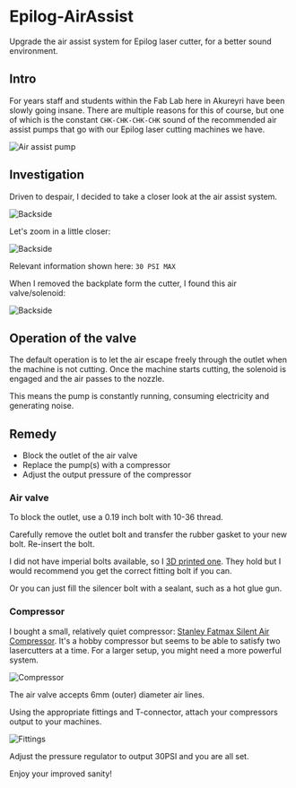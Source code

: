 # Epilog-AirAssist
Upgrade the air assist system for Epilog laser cutter, for a better sound environment. 

## Intro

For years staff and students within the Fab Lab here in Akureyri have been slowly going insane. There are multiple reasons for this of course, but one of which is the constant `CHK-CHK-CHK-CHK` sound of the recommended air assist pumps that go with our Epilog laser cutting machines we have. 

![Air assist pump](images/airpump.jpg)

## Investigation

Driven to despair, I decided to take a closer look at the air assist system. 

![Backside](images/backside.jpg)

Let's zoom in a little closer: 

![Backside](images/30psiCloseUp.jpg)

Relevant information shown here: `30 PSI MAX`

When I removed the backplate form the cutter, I found this air valve/solenoid: 

![Backside](images/solenoid.jpg)

## Operation of the valve

The default operation is to let the air escape freely through the outlet when the machine is not cutting. Once the machine starts cutting, the solenoid is engaged and the air passes to the nozzle. 

This means the pump is constantly running, consuming electricity and generating noise. 

## Remedy

- Block the outlet of the air valve
- Replace the pump(s) with a compressor
- Adjust the output pressure of the compressor

### Air valve

To block the outlet, use a 0.19 inch bolt with 10-36 thread. 

Carefully remove the outlet bolt and transfer the rubber gasket to your new bolt. Re-insert the bolt. 

I did not have imperial bolts available, so I [3D printed one](/files/10-36.stl). They hold but I would recommend you get the correct fitting bolt if you can. 

Or you can just fill the silencer bolt with a sealant, such as a hot glue gun. 

### Compressor

I bought a small, relatively quiet compressor: [Stanley Fatmax Silent Air Compressor](https://www.bigdug.co.uk/workshop-flooring-c348/workshop-c11614/air-compressors-c48481/direct-drive-compressors-c82087/stanley-fatmax-silent-air-compressor-dst101-8-6-6l-8-bar-105l-min-p20637). It's a hobby compressor but seems to be able to satisfy two lasercutters at a time. For a larger setup, you might need a more powerful system. 

![Compressor](images/compressor.jpg)

The air valve accepts 6mm (outer) diameter air lines. 

Using the appropriate fittings and T-connector, attach your compressors output to your machines. 

![Fittings](images/tJunction.jpg)

Adjust the pressure regulator to output 30PSI and you are all set. 

Enjoy your improved sanity!